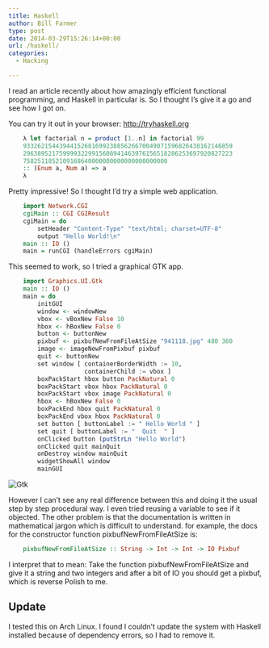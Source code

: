 ```yaml
---
title: Haskell
author: Bill Farmer
type: post
date: 2014-03-29T15:26:14+00:00
url: /haskell/
categories:
  - Hacking

---
```

I read an article recently about how amazingly efficient functional programming, and Haskell in particular is. So I thought I&#8217;s give it a go and see how I got on.

You can try it out in your browser: http://tryhaskell.org

```haskell
    λ let factorial n = product [1..n] in factorial 99
    9332621544394415268169923885626670049071596826438162146859
    2963895217599993229915608941463976156518286253697920827223
    7582511852109168640000000000000000000000
    :: (Enum a, Num a) => a
    λ  
```

Pretty impressive! So I thought I&#8217;d try a simple web application.

```haskell
    import Network.CGI
    cgiMain :: CGI CGIResult
    cgiMain = do
        setHeader "Content-Type" "text/html; charset=UTF-8"
        output "Hello World!\n"
    main :: IO ()
    main = runCGI (handleErrors cgiMain)
```

This seemed to work, so I tried a graphical GTK app.

```haskell
    import Graphics.UI.Gtk
    main :: IO ()
    main = do
        initGUI
        window <- windowNew
        vbox <- vBoxNew False 10
        hbox <- hBoxNew False 0
        button <- buttonNew
        pixbuf <- pixbufNewFromFileAtSize "941118.jpg" 480 360
        image <- imageNewFromPixbuf pixbuf
        quit <- buttonNew
        set window [ containerBorderWidth := 10,
                     containerChild := vbox ]
        boxPackStart hbox button PackNatural 0
        boxPackStart vbox hbox PackNatural 0
        boxPackStart vbox image PackNatural 0
        hbox <- hBoxNew False 0
        boxPackEnd hbox quit PackNatural 0
        boxPackEnd vbox hbox PackNatural 0
        set button [ buttonLabel := " Hello World " ]
        set quit [ buttonLabel := "  Quit  " ]
        onClicked button (putStrLn "Hello World")
        onClicked quit mainQuit
        onDestroy window mainQuit
        widgetShowAll window
        mainGUI
```

![Gtk](images/2014/03/gtk.png)

However I can&#8217;t see any real difference between this and doing it the usual step by step procedural way. I even tried reusing a variable to see if it objected. The other problem is that the documentation is written in mathematical jargon which is difficult to understand. for example, the docs for the constructor function pixbufNewFromFileAtSize is:

```haskell
    pixbufNewFromFileAtSize :: String -> Int -> Int -> IO Pixbuf
```

I interpret that to mean: Take the function pixbufNewFromFileAtSize and give it a string and two integers and after a bit of IO you should get a pixbuf, which is reverse Polish to me.

## Update

I tested this on Arch Linux. I found I couldn&#8217;t update the system with Haskell installed because of dependency errors, so I had to remove it.
